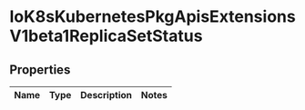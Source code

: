 
# IoK8sKubernetesPkgApisExtensionsV1beta1ReplicaSetStatus

## Properties
Name | Type | Description | Notes
------------ | ------------- | ------------- | -------------



